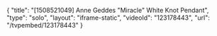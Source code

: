 {
    "title": "[1508521049] Anne Geddes \"Miracle\" White Knot Pendant",
    "type": "solo",
    "layout": "iframe-static",
    "videoId": "123178443",
    "url": "\/tvpembed\/123178443"
}